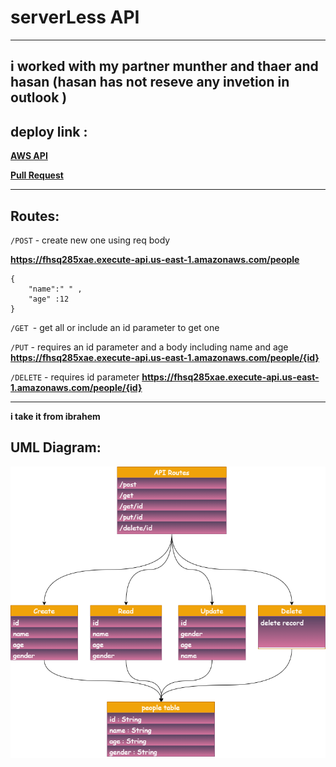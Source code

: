 

# serverLess API

---

## i worked with my partner munther and thaer and hasan (hasan has not reseve any invetion in outlook ) 
## deploy link :

**[AWS API](https://fhsq285xae.execute-api.us-east-1.amazonaws.com/people)** 

**[Pull Request](https://github.com/abu-nofal/serverless-api-/pull/1)** 


---

## Routes:
`/POST` - create new one using req body

**https://fhsq285xae.execute-api.us-east-1.amazonaws.com/people**
```
{
    "name":" " ,
    "age" :12 
}
```

`/GET `- get all or include an id parameter to get one

`/PUT` - requires an id parameter and a body including name and age
**https://fhsq285xae.execute-api.us-east-1.amazonaws.com/people/{id}**

`/DELETE` - requires id parameter
**https://fhsq285xae.execute-api.us-east-1.amazonaws.com/people/{id}**


---

**i take it from ibrahem**

## UML Diagram:
![](https://raw.githubusercontent.com/ibrahemomari/serverLess/main/sreverLess.png)